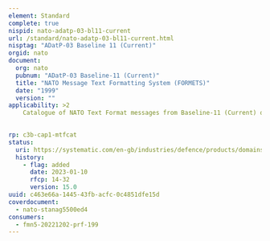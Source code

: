 ```yaml
---
element: Standard
complete: true
nispid: nato-adatp-03-bl11-current
url: /standard/nato-adatp-03-bl11-current.html
nisptag: "ADatP-03 Baseline 11 (Current)"
orgid: nato
document:
  org: nato
  pubnum: "ADatP-03 Baseline-11 (Current)"
  title: "NATO Message Text Formatting System (FORMETS)"
  date: "1999"
  version: ""
applicability: >2
    Catalogue of NATO Text Format messages from Baseline-11 (Current) of ADatP-3, released under STANAG 5500 Ed. 4.

  
rp: c3b-cap1-mtfcat
status:
  uri: https://systematic.com/en-gb/industries/defence/products/domains/interoperability/app11-and-adatp3/
  history: 
    - flag: added
      date: 2023-01-10
      rfcp: 14-32
      version: 15.0
uuid: c463e66a-1445-43fb-acfc-0c4851dfe15d
coverdocument:
  - nato-stanag5500ed4
consumers:
  - fmn5-20221202-prf-199
---
```

